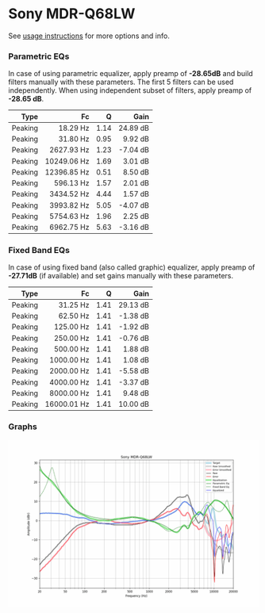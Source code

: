 # Sony MDR-Q68LW
See [usage instructions](https://github.com/jaakkopasanen/AutoEq#usage) for more options and info.

### Parametric EQs
In case of using parametric equalizer, apply preamp of **-28.65dB** and build filters manually
with these parameters. The first 5 filters can be used independently.
When using independent subset of filters, apply preamp of **-28.65 dB**.

| Type    | Fc          |    Q | Gain     |
|--------:|------------:|-----:|---------:|
| Peaking | 18.29 Hz    | 1.14 | 24.89 dB |
| Peaking | 31.80 Hz    | 0.95 | 9.92 dB  |
| Peaking | 2627.93 Hz  | 1.23 | -7.04 dB |
| Peaking | 10249.06 Hz | 1.69 | 3.01 dB  |
| Peaking | 12396.85 Hz | 0.51 | 8.50 dB  |
| Peaking | 596.13 Hz   | 1.57 | 2.01 dB  |
| Peaking | 3434.52 Hz  | 4.44 | 1.57 dB  |
| Peaking | 3993.82 Hz  | 5.05 | -4.07 dB |
| Peaking | 5754.63 Hz  | 1.96 | 2.25 dB  |
| Peaking | 6962.75 Hz  | 5.63 | -3.16 dB |

### Fixed Band EQs
In case of using fixed band (also called graphic) equalizer, apply preamp of **-27.71dB**
(if available) and set gains manually with these parameters.

| Type    | Fc          |    Q | Gain     |
|--------:|------------:|-----:|---------:|
| Peaking | 31.25 Hz    | 1.41 | 29.13 dB |
| Peaking | 62.50 Hz    | 1.41 | -1.38 dB |
| Peaking | 125.00 Hz   | 1.41 | -1.92 dB |
| Peaking | 250.00 Hz   | 1.41 | -0.76 dB |
| Peaking | 500.00 Hz   | 1.41 | 1.88 dB  |
| Peaking | 1000.00 Hz  | 1.41 | 1.08 dB  |
| Peaking | 2000.00 Hz  | 1.41 | -5.58 dB |
| Peaking | 4000.00 Hz  | 1.41 | -3.37 dB |
| Peaking | 8000.00 Hz  | 1.41 | 9.48 dB  |
| Peaking | 16000.01 Hz | 1.41 | 10.00 dB |

### Graphs
![](./Sony%20MDR-Q68LW.png)